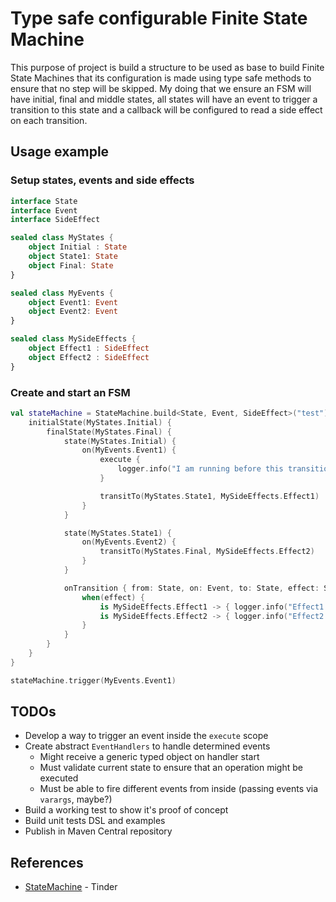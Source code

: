 # Type safe configurable Finite State Machine

This purpose of project is build a structure to be used as base to build Finite State 
Machines that its configuration is made using type safe methods to ensure that no step
will be skipped. My doing that we ensure an FSM will have initial, final and middle
states, all states will have an event to trigger a transition to this state and a 
callback will be configured to read a side effect on each transition.

## Usage example

### Setup states, events and side effects

```kotlin
interface State
interface Event
interface SideEffect

sealed class MyStates {
    object Initial : State
    object State1: State
    object Final: State
}

sealed class MyEvents {
    object Event1: Event
    object Event2: Event
}

sealed class MySideEffects {
    object Effect1 : SideEffect
    object Effect2 : SideEffect
}
```

### Create and start an FSM

```kotlin
val stateMachine = StateMachine.build<State, Event, SideEffect>("test") {
    initialState(MyStates.Initial) {
        finalState(MyStates.Final) {
            state(MyStates.Initial) {
                on(MyEvents.Event1) {
                    execute {
                        logger.info("I am running before this transition is made")
                    }

                    transitTo(MyStates.State1, MySideEffects.Effect1)
                }
            }

            state(MyStates.State1) {
                on(MyEvents.Event2) {
                    transitTo(MyStates.Final, MySideEffects.Effect2)
                }
            }

            onTransition { from: State, on: Event, to: State, effect: SideEffect ->
                when(effect) {
                    is MySideEffects.Effect1 -> { logger.info("Effect1 execution") }
                    is MySideEffects.Effect2 -> { logger.info("Effect2 execution") }
                }
            }
        }
    }
}

stateMachine.trigger(MyEvents.Event1)
```

## TODOs

- Develop a way to trigger an event inside the `execute` scope
- Create abstract `EventHandlers` to handle determined events
  - Might receive a generic typed object on handler start
  - Must validate current state to ensure that an operation might be executed
  - Must be able to fire different events from inside (passing events via `varargs`, maybe?)
- Build a working test to show it's proof of concept
- Build unit tests DSL and examples
- Publish in Maven Central repository

## References

- [StateMachine](https://github.com/Tinder/StateMachine) - Tinder
